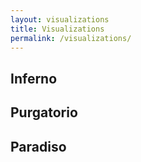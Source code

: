 ```yaml
---
layout: visualizations
title: Visualizations
permalink: /visualizations/
---
```


## Inferno
<div id="inferno">
</div>

## Purgatorio
<div id="purgatorio">
</div>

## Paradiso
<div id="paradiso">
</div>

<svg width="1080" height="47200" id="stacked"></svg>

<div id="viz">
</div>
